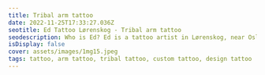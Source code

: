 ```yaml
--- 
title: Tribal arm tattoo 
date: 2022-11-25T17:33:27.036Z 
seotitle: Ed Tattoo Lørenskog - Tribal arm tattoo 
seodescription: Who is Ed? Ed is a tattoo artist in Lørenskog, near Oslo. Love Tribal arm tattoo tattoos and I love to create new designs Don't hesitate to contact me... 
isDisplay: false 
cover: assets/images/1mg15.jpeg 
tags: tattoo, arm tattoo, tribal tattoo, custom tattoo, design tattoo 
--- 
```



